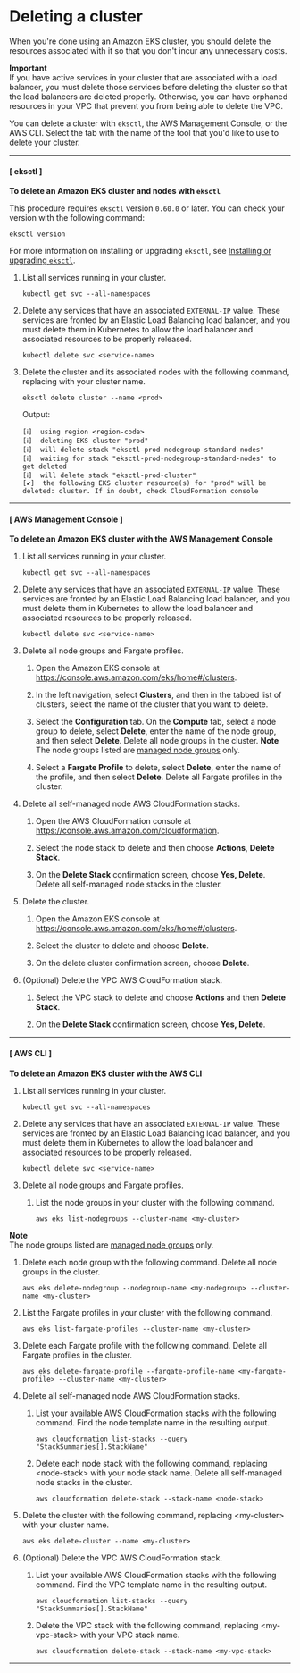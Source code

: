 # Deleting a cluster<a name="delete-cluster"></a>

When you're done using an Amazon EKS cluster, you should delete the resources associated with it so that you don't incur any unnecessary costs\.

**Important**  
If you have active services in your cluster that are associated with a load balancer, you must delete those services before deleting the cluster so that the load balancers are deleted properly\. Otherwise, you can have orphaned resources in your VPC that prevent you from being able to delete the VPC\.

You can delete a cluster with `eksctl`, the AWS Management Console, or the AWS CLI\. Select the tab with the name of the tool that you'd like to use to delete your cluster\.

------
#### [ eksctl ]

**To delete an Amazon EKS cluster and nodes with `eksctl`**

This procedure requires `eksctl` version `0.60.0` or later\. You can check your version with the following command:

```
eksctl version
```

For more information on installing or upgrading `eksctl`, see [Installing or upgrading `eksctl`](eksctl.md#installing-eksctl)\.

1. List all services running in your cluster\.

   ```
   kubectl get svc --all-namespaces
   ```

1. Delete any services that have an associated `EXTERNAL-IP` value\. These services are fronted by an Elastic Load Balancing load balancer, and you must delete them in Kubernetes to allow the load balancer and associated resources to be properly released\.

   ```
   kubectl delete svc <service-name>
   ```

1. Delete the cluster and its associated nodes with the following command, replacing <prod> with your cluster name\.

   ```
   eksctl delete cluster --name <prod>
   ```

   Output:

   ```
   [ℹ]  using region <region-code>
   [ℹ]  deleting EKS cluster "prod"
   [ℹ]  will delete stack "eksctl-prod-nodegroup-standard-nodes"
   [ℹ]  waiting for stack "eksctl-prod-nodegroup-standard-nodes" to get deleted
   [ℹ]  will delete stack "eksctl-prod-cluster"
   [✔]  the following EKS cluster resource(s) for "prod" will be deleted: cluster. If in doubt, check CloudFormation console
   ```

------
#### [ AWS Management Console ]

**To delete an Amazon EKS cluster with the AWS Management Console**

1. List all services running in your cluster\.

   ```
   kubectl get svc --all-namespaces
   ```

1. Delete any services that have an associated `EXTERNAL-IP` value\. These services are fronted by an Elastic Load Balancing load balancer, and you must delete them in Kubernetes to allow the load balancer and associated resources to be properly released\.

   ```
   kubectl delete svc <service-name>
   ```

1. Delete all node groups and Fargate profiles\.

   1. Open the Amazon EKS console at [https://console\.aws\.amazon\.com/eks/home\#/clusters](https://console.aws.amazon.com/eks/home#/clusters)\.

   1. In the left navigation, select **Clusters**, and then in the tabbed list of clusters, select the name of the cluster that you want to delete\.

   1. Select the **Configuration** tab\. On the **Compute** tab, select a node group to delete, select **Delete**, enter the name of the node group, and then select **Delete**\. Delete all node groups in the cluster\.
**Note**  
The node groups listed are [managed node groups](managed-node-groups.md) only\.

   1. Select a **Fargate Profile** to delete, select **Delete**, enter the name of the profile, and then select **Delete**\. Delete all Fargate profiles in the cluster\.

1. Delete all self\-managed node AWS CloudFormation stacks\.

   1. Open the AWS CloudFormation console at [https://console\.aws\.amazon\.com/cloudformation](https://console.aws.amazon.com/cloudformation/)\.

   1. Select the node stack to delete and then choose **Actions**, **Delete Stack**\.

   1. On the **Delete Stack** confirmation screen, choose **Yes, Delete**\. Delete all self\-managed node stacks in the cluster\.

1. Delete the cluster\.

   1. Open the Amazon EKS console at [https://console\.aws\.amazon\.com/eks/home\#/clusters](https://console.aws.amazon.com/eks/home#/clusters)\.

   1. Select the cluster to delete and choose **Delete**\.

   1. On the delete cluster confirmation screen, choose **Delete**\.

1. \(Optional\) Delete the VPC AWS CloudFormation stack\.

   1. Select the VPC stack to delete and choose **Actions** and then **Delete Stack**\.

   1. On the **Delete Stack** confirmation screen, choose **Yes, Delete**\.

------
#### [ AWS CLI ]

**To delete an Amazon EKS cluster with the AWS CLI**

1. List all services running in your cluster\.

   ```
   kubectl get svc --all-namespaces
   ```

1. Delete any services that have an associated `EXTERNAL-IP` value\. These services are fronted by an Elastic Load Balancing load balancer, and you must delete them in Kubernetes to allow the load balancer and associated resources to be properly released\.

   ```
   kubectl delete svc <service-name>
   ```

1. Delete all node groups and Fargate profiles\.

   1. List the node groups in your cluster with the following command\.

      ```
      aws eks list-nodegroups --cluster-name <my-cluster>
      ```
**Note**  
The node groups listed are [managed node groups](managed-node-groups.md) only\.

   1. Delete each node group with the following command\. Delete all node groups in the cluster\.

      ```
      aws eks delete-nodegroup --nodegroup-name <my-nodegroup> --cluster-name <my-cluster>
      ```

   1. List the Fargate profiles in your cluster with the following command\.

      ```
      aws eks list-fargate-profiles --cluster-name <my-cluster>
      ```

   1. Delete each Fargate profile with the following command\. Delete all Fargate profiles in the cluster\.

      ```
      aws eks delete-fargate-profile --fargate-profile-name <my-fargate-profile> --cluster-name <my-cluster>
      ```

1. Delete all self\-managed node AWS CloudFormation stacks\.

   1. List your available AWS CloudFormation stacks with the following command\. Find the node template name in the resulting output\.

      ```
      aws cloudformation list-stacks --query "StackSummaries[].StackName"
      ```

   1. Delete each node stack with the following command, replacing <node\-stack> with your node stack name\. Delete all self\-managed node stacks in the cluster\.

      ```
      aws cloudformation delete-stack --stack-name <node-stack>
      ```

1. Delete the cluster with the following command, replacing <my\-cluster> with your cluster name\.

   ```
   aws eks delete-cluster --name <my-cluster>
   ```

1. \(Optional\) Delete the VPC AWS CloudFormation stack\.

   1. List your available AWS CloudFormation stacks with the following command\. Find the VPC template name in the resulting output\.

      ```
      aws cloudformation list-stacks --query "StackSummaries[].StackName"
      ```

   1. Delete the VPC stack with the following command, replacing <my\-vpc\-stack> with your VPC stack name\.

      ```
      aws cloudformation delete-stack --stack-name <my-vpc-stack>
      ```

------